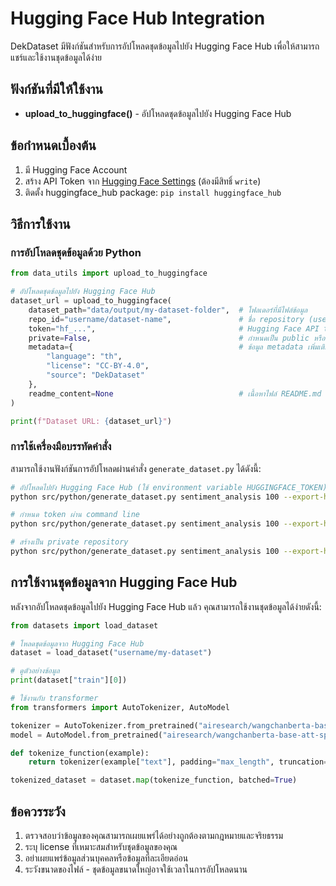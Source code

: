 # Hugging Face Hub Integration

DekDataset มีฟังก์ชันสำหรับการอัปโหลดชุดข้อมูลไปยัง Hugging Face Hub เพื่อให้สามารถแชร์และใช้งานชุดข้อมูลได้ง่าย

## ฟังก์ชันที่มีให้ใช้งาน

- **upload_to_huggingface()** - อัปโหลดชุดข้อมูลไปยัง Hugging Face Hub

## ข้อกำหนดเบื้องต้น

1. มี Hugging Face Account
2. สร้าง API Token จาก [Hugging Face Settings](https://huggingface.co/settings/tokens) (ต้องมีสิทธิ์ `write`)
3. ติดตั้ง huggingface_hub package: `pip install huggingface_hub`

## วิธีการใช้งาน

### การอัปโหลดชุดข้อมูลด้วย Python

```python
from data_utils import upload_to_huggingface

# อัปโหลดชุดข้อมูลไปยัง Hugging Face Hub
dataset_url = upload_to_huggingface(
    dataset_path="data/output/my-dataset-folder",  # โฟลเดอร์ที่มีไฟล์ข้อมูล
    repo_id="username/dataset-name",               # ชื่อ repository (username/repo-name)
    token="hf_...",                                # Hugging Face API token
    private=False,                                 # กำหนดเป็น public หรือ private
    metadata={                                     # ข้อมูล metadata เพิ่มเติม (optional)
        "language": "th",
        "license": "CC-BY-4.0",
        "source": "DekDataset" 
    },
    readme_content=None                            # เนื้อหาไฟล์ README.md (optional)
)

print(f"Dataset URL: {dataset_url}")
```

### การใช้เครื่องมือบรรทัดคำสั่ง

สามารถใช้งานฟังก์ชันการอัปโหลดผ่านคำสั่ง `generate_dataset.py` ได้ดังนี้:

```bash
# อัปโหลดไปยัง Hugging Face Hub (ใช้ environment variable HUGGINGFACE_TOKEN)
python src/python/generate_dataset.py sentiment_analysis 100 --export-huggingface --hf-repo-id username/my-dataset

# กำหนด token ผ่าน command line
python src/python/generate_dataset.py sentiment_analysis 100 --export-huggingface --hf-repo-id username/my-dataset --hf-token hf_...

# สร้างเป็น private repository
python src/python/generate_dataset.py sentiment_analysis 100 --export-huggingface --hf-repo-id username/my-dataset --hf-private
```

## การใช้งานชุดข้อมูลจาก Hugging Face Hub

หลังจากอัปโหลดชุดข้อมูลไปยัง Hugging Face Hub แล้ว คุณสามารถใช้งานชุดข้อมูลได้ง่ายดังนี้:

```python
from datasets import load_dataset

# โหลดชุดข้อมูลจาก Hugging Face Hub
dataset = load_dataset("username/my-dataset")

# ดูตัวอย่างข้อมูล
print(dataset["train"][0])

# ใช้งานกับ transformer
from transformers import AutoTokenizer, AutoModel

tokenizer = AutoTokenizer.from_pretrained("airesearch/wangchanberta-base-att-spm-uncased")
model = AutoModel.from_pretrained("airesearch/wangchanberta-base-att-spm-uncased")

def tokenize_function(example):
    return tokenizer(example["text"], padding="max_length", truncation=True)

tokenized_dataset = dataset.map(tokenize_function, batched=True)
```

## ข้อควรระวัง

1. ตรวจสอบว่าข้อมูลของคุณสามารถเผยแพร่ได้อย่างถูกต้องตามกฎหมายและจริยธรรม
2. ระบุ license ที่เหมาะสมสำหรับชุดข้อมูลของคุณ
3. อย่าเผยแพร่ข้อมูลส่วนบุคคลหรือข้อมูลที่ละเอียดอ่อน
4. ระวังขนาดของไฟล์ - ชุดข้อมูลขนาดใหญ่อาจใช้เวลาในการอัปโหลดนาน
